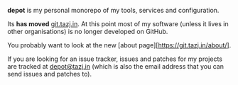 **depot** is my personal monorepo of my tools, services and configuration.

Its **has moved** [git.tazj.in][]. At this point most of my software (unless it
lives in other organisations) is no longer developed on GitHub.

You probably want to look at the new [about page][https://git.tazj.in/about/].

If you are looking for an issue tracker, issues and patches for my projects are
tracked at [depot@tazj.in][] (which is also the email address that you can send
issues and patches to).

[git.tazj.in]: https://git.tazj.in/
[depot@tazj.in]: https://groups.google.com/a/tazj.in/forum/?hl=en#!forum/depot
